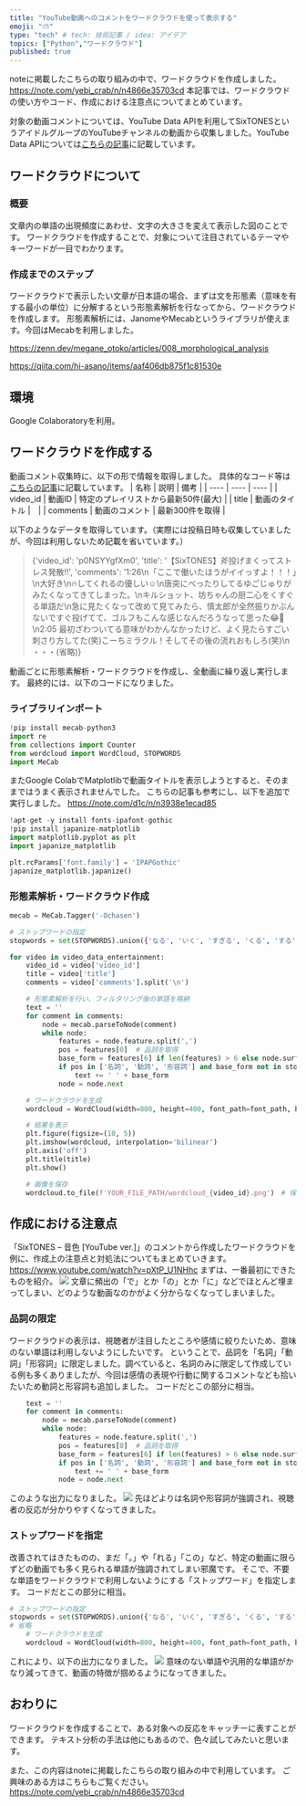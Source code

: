 ```yaml
---
title: "YouTube動画へのコメントをワードクラウドを使って表示する"
emoji: "⛅️"
type: "tech" # tech: 技術記事 / idea: アイデア
topics: ["Python","ワードクラウド"]
published: true
---
```


noteに掲載したこちらの取り組みの中で、ワードクラウドを作成しました。
https://note.com/yebi_crab/n/n4866e35703cd
本記事では、ワードクラウドの使い方やコード、作成における注意点についてまとめています。

対象の動画コメントについては、YouTube Data APIを利用してSixTONESというアイドルグループのYouTubeチャンネルの動画から収集しました。YouTube Data APIについては[こちらの記事](https://zenn.dev/yebi_crab/articles/c98248ec4f5e2a)に記載しています。


## ワードクラウドについて
### 概要
文章内の単語の出現頻度にあわせ、文字の大きさを変えて表示した図のことです。
ワードクラウドを作成することで、対象について注目されているテーマやキーワードが一目でわかります。

### 作成までのステップ
ワードクラウドで表示したい文章が日本語の場合、まずは文を形態素（意味を有する最小の単位）に分解するという形態素解析を行なってから、ワードクラウドを作成します。
形態素解析には、JanomeやMecabというライブラリが使えます。今回はMecabを利用しました。

https://zenn.dev/megane_otoko/articles/008_morphological_analysis

https://qiita.com/hi-asano/items/aaf406db875f1c81530e

## 環境
Google Colaboratoryを利用。

## ワードクラウドを作成する
動画コメント収集時に、以下の形で情報を取得しました。
具体的なコード等は[こちらの記事](https://zenn.dev/yebi_crab/articles/c98248ec4f5e2a)に記載しています。
| 名称 | 説明 | 備考 |
| ---- | ---- | ---- |
| video_id | 動画ID | 特定のプレイリストから最新50件(最大) |
| title | 動画のタイトル |　|
| comments | 動画のコメント | 最新300件を取得 |

以下のようなデータを取得しています。（実際には投稿日時も収集していましたが、今回は利用しないため記載を省いています。）
> {'video_id': 'p0NSYYgfXm0', 'title': '【SixTONES】斧投げまくってストレス発散!!', 'comments': '1:26\n「ここで働いたほうがイイっすよ！！！」\n大好き\n🔥してくれるの優しい☺️\n唐突にべったりしてるゆごじゅりがみたくなってきてしまった。\nキルショット、坊ちゃんの厨二心をくすぐる単語だ\n急に見たくなって改めて見てみたら、慎太郎が全然振りかぶんないですぐ投げてて、ゴルフもこんな感じなんだろうなって思った😂💚\n2:05 最初ざわついてる意味がわかんなかったけど、よく見たらすごい刺さり方してた(笑)こーちミラクル！そしてその後の流れおもしろ(笑)\n ・・・(省略)}

動画ごとに形態素解析・ワードクラウドを作成し、全動画に繰り返し実行します。
最終的には、以下のコードになりました。

### ライブラリインポート
```py
!pip install mecab-python3
import re
from collections import Counter
from wordcloud import WordCloud, STOPWORDS
import MeCab
```

またGoogle ColabでMatplotlibで動画タイトルを表示しようとすると、そのままではうまく表示されませんでした。
こちらの記事も参考にし、以下を追加で実行しました。
https://note.com/d1c/n/n3938e1ecad85

```py
!apt-get -y install fonts-ipafont-gothic
!pip install japanize-matplotlib
import matplotlib.pyplot as plt
import japanize_matplotlib

plt.rcParams['font.family'] = 'IPAPGothic'
japanize_matplotlib.japanize()
```


### 形態素解析・ワードクラウド作成
```py
mecab = MeCab.Tagger('-Ochasen')

# ストップワードの指定
stopwords = set(STOPWORDS).union({'なる', 'いく', 'すぎる', 'くる', 'する', 'の', 'てる', '！', '!', 'くん', '人', 'いる', '、', '？', '?', "さん", 'この', '曲', 'おめでとう', 'ダンス', 'アレンジ', 'おはよう', '聴く', '聞く', '見る', '。', 'ある', 'れる', 'ん'})

for video in video_data_entertainment:
    video_id = video['video_id']
    title = video['title']
    comments = video['comments'].split('\n')

    # 形態素解析を行い、フィルタリング後の単語を格納
    text = ''
    for comment in comments:
        node = mecab.parseToNode(comment)
        while node:
            features = node.feature.split(',')
            pos = features[0]  # 品詞を取得
            base_form = features[6] if len(features) > 6 else node.surface  # 基本形を取得
            if pos in ['名詞', '動詞', '形容詞'] and base_form not in stopwords and base_form != '*':
                text += ' ' + base_form
            node = node.next

    # ワードクラウドを生成
    wordcloud = WordCloud(width=800, height=400, font_path=font_path, background_color='white', stopwords=stopwords).generate(text)

    # 結果を表示
    plt.figure(figsize=(10, 5))
    plt.imshow(wordcloud, interpolation='bilinear')
    plt.axis('off')
    plt.title(title)
    plt.show()

    # 画像を保存
    wordcloud.to_file(f'YOUR_FILE_PATH/wordcloud_{video_id}.png')　# 保存先のファイルパスを指定
```

## 作成における注意点
「SixTONES – 音色 [YouTube ver.]」のコメントから作成したワードクラウドを例に、作成上の注意点と対処法についてもまとめていきます。
https://www.youtube.com/watch?v=pXtP_U1NHhc
まずは、一番最初にできたものを紹介。
 ![](/images/7e54c74fae120a/wordcloud_pXtP_U1NHhc_v1.png)
 文章に頻出の「で」とか「の」とか「に」などでほとんど埋まってしまい、どのような動画なのかがよく分からなくなってしまいました。

### 品詞の限定
ワードクラウドの表示は、視聴者が注目したところや感情に絞りたいため、意味のない単語は利用しないようにしたいです。
ということで、品詞を「名詞」「動詞」「形容詞」に限定しました。調べていると、名詞のみに限定して作成している例も多くありましたが、今回は感情の表現や行動に関するコメントなども拾いたいため動詞と形容詞も追加しました。
コードだとこの部分に相当。
```py
    text = ''
    for comment in comments:
        node = mecab.parseToNode(comment)
        while node:
            features = node.feature.split(',')
            pos = features[0]  # 品詞を取得
            base_form = features[6] if len(features) > 6 else node.surface  # 基本形を取得
            if pos in ['名詞', '動詞', '形容詞'] and base_form not in stopwords and base_form != '*':
                text += ' ' + base_form
            node = node.next
```
このような出力になりました。
![](/images/7e54c74fae120a/wordcloud_pXtP_U1NHhc_v2.png)
先ほどよりは名詞や形容詞が強調され、視聴者の反応が分かりやすくなってきました。

### ストップワードを指定
改善されてはきたものの、まだ「。」や「れる」「この」など、特定の動画に限らずどの動画でも多く見られる単語が強調されてしまい邪魔です。
そこで、不要な単語をワードクラウドで利用しないようにする「ストップワード」を指定します。
コードだとこの部分に相当。
```py
# ストップワードの指定
stopwords = set(STOPWORDS).union({'なる', 'いく', 'すぎる', 'くる', 'する', 'の', 'てる', '！', '!', 'くん', '人', 'いる', '、', '？', '?', "さん", 'この', '曲', 'おめでとう', 'ダンス', 'アレンジ', 'おはよう', '聴く', '聞く', '見る', '。', 'ある', 'れる', 'ん'})
# 省略
    # ワードクラウドを生成
    wordcloud = WordCloud(width=800, height=400, font_path=font_path, background_color='white', stopwords=stopwords).generate(text)
```
これにより、以下の出力になりました。
![](/images/7e54c74fae120a/wordcloud_pXtP_U1NHhc_v3.png)
意味のない単語や汎用的な単語がかなり減ってきて、動画の特徴が掴めるようになってきました。

## おわりに
ワードクラウドを作成することで、ある対象への反応をキャッチーに表すことができます。
テキスト分析の手法は他にもあるので、色々試してみたいと思います。

また、この内容はnoteに掲載したこちらの取り組みの中で利用しています。
ご興味のある方はこちらもご覧ください。
https://note.com/yebi_crab/n/n4866e35703cd
